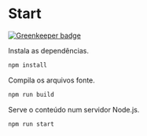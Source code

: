 # Start

[![Greenkeeper badge](https://badges.greenkeeper.io/VitorLuizC/nike-store-old.svg?token=c14c6828a912630209f623047e38068e6b763e89c5ecdff4816dac0f702775c6&ts=1497506113784)](https://greenkeeper.io/)

Instala as dependências.
```sh
npm install
```

Compila os arquivos fonte.
```sh
npm run build
```

Serve o conteúdo num servidor Node.js.
```sh
npm run start
```
